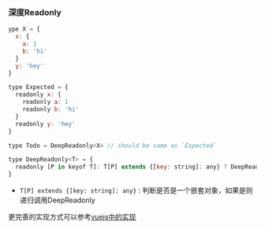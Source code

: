 ### 深度Readonly

```javascript
ype X = { 
  x: { 
    a: 1
    b: 'hi'
  }
  y: 'hey'
}

type Expected = { 
  readonly x: { 
    readonly a: 1
    readonly b: 'hi'
  }
  readonly y: 'hey' 
}

type Todo = DeepReadonly<X> // should be same as `Expected`
```

```javascript
type DeepReadonly<T> = {
  readonly [P in keyof T]: T[P] extends {[key: string]: any} ? DeepReadonly<T[P]> : T[P]
}
```

* `T[P] extends {[key: string]: any}` : 判断是否是一个嵌套对象，如果是则递归调用DeepReadonly

更完善的实现方式可以参考[vuejs中的实现](https://github.com/vuejs/core/blob/main/packages/reactivity/src/reactive.ts#L145)
